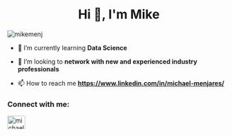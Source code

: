 <h1 align="center">Hi 👋, I'm Mike</h1>

<p align="left"> <img src="https://komarev.com/ghpvc/?username=mikemenj&label=Profile%20views&color=0e75b6&style=flat" alt="mikemenj" /> </p>

- 🌱 I’m currently learning **Data Science**

- 🤝 I’m looking to **network with new and experienced industry professionals**

- 📫 How to reach me **https://www.linkedin.com/in/michael-menjares/**

<h3 align="left">Connect with me:</h3>
<p align="left">
<a href="https://linkedin.com/in/michael-menjares" target="blank"><img align="center" src="https://raw.githubusercontent.com/rahuldkjain/github-profile-readme-generator/master/src/images/icons/Social/linked-in-alt.svg" alt="michael-menjares" height="30" width="40" /></a>
</p>
